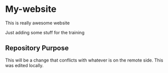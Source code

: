 # My-website

This is really awesome website

Just adding some stuff for the training

## Repository Purpose

This will be a change that conflicts
with whatever is on the remote side.
This was edited locally.